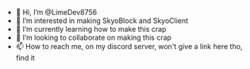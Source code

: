 - 👋 Hi, I’m @LimeDev8756
- 👀 I’m interested in making SkyoBlock and SkyoClient
- 🌱 I’m currently learning how to make this crap
- 💞️ I’m looking to collaborate on making this crap
- 📫 How to reach me, on my discord server, won't give a link here tho, find it

<!---
LimeDev8756/LimeDev8756 is a ✨ special ✨ repository because its `README.md` (this file) appears on your GitHub profile.
You can click the Preview link to take a look at your changes.
--->
